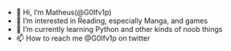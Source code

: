 - 👋 Hi, I’m Matheus(@G0lfv1p)
- 👀 I’m interested in Reading, especially Manga, and games
- 🌱 I’m currently learning Python and other kinds of noob things
- 📫 How to reach me @G0lfv1p on twitter
<!---
G0lfv1p/G0lfv1p is a ✨ special ✨ repository because its `README.md` (this file) appears on your GitHub profile.
You can click the Preview link to take a look at your changes.
--->
